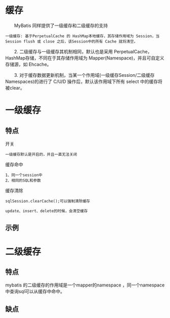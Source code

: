 

# 缓存



　　MyBatis 同样提供了一级缓存和二级缓存的支持

    一级缓存: 基于PerpetualCache 的 HashMap本地缓存，其存储作用域为 Session，当 Session flush 或 close 之后，该Session中的所有 Cache 就将清空。

　　2. 二级缓存与一级缓存其机制相同，默认也是采用 PerpetualCache，HashMap存储，不同在于其存储作用域为 Mapper(Namespace)，并且可自定义存储源，如 Ehcache。

　　3. 对于缓存数据更新机制，当某一个作用域(一级缓存Session/二级缓存Namespaces)的进行了 C/U/D 操作后，默认该作用域下所有 select 中的缓存将被clear。
  
  
# 一级缓存

## 特点

开关

	一级缓存默认是开启的，并且一直无法关闭

缓存命中

	1、同一个session中
	2、相同的SQL和参数


缓存清除

	sqlSession.clearCache();可以强制清除缓存

	update、insert、delete的时候，会清空缓存

## 示例


# 二级缓存

## 特点

mybatis 的二级缓存的作用域是一个mapper的namespace ，同一个namespace中查询sql可以从缓存中命中。

## 缺点





